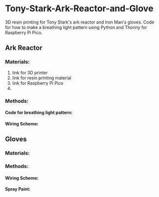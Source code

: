 # Tony-Stark-Ark-Reactor-and-Glove

3D resin printing for Tony Stark's ark reactor and Iron Man's gloves. Code for how to make a breathing light pattern using Python and Thonny for Raspberry Pi Pico.


## Ark Reactor

### Materials:
1. link for 3D printer
2. link for resin printing material
3. link for Raspberry Pi Pico
4. 

### Methods:
#### Code for breathing light pattern:

#### Wiring Scheme:

## Gloves
### Materials:

### Methods:
#### Wiring Scheme:
#### Spray Paint:
